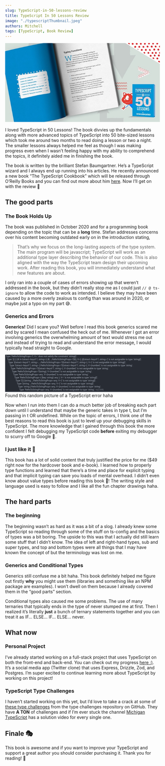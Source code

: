 ```yaml
---
slug: TypeScript-in-50-lessons-review
title: TypeScript In 50 Lessons Review
image: "./typescriptThumbnail.jpeg"
authors: Mitchell
tags: [TypeScript, Book Review]
---
```


![TypeScript in 50 lessons book book cover](typescriptThumbnail.jpeg)

I loved TypeScript in 50 Lessons! The book divvies up the fundamentals along with more advanced topics of TypeScript into 50 bite-sized lessons which took me around two months to read doing a lesson or two a night. The smaller lessons always helped me feel as though I was making progress even when I wasn’t feeling happy with my ability to comprehend the topics, it definitely aided me in finishing the book.

The book is written by the brilliant Stefan Baumgartner. He’s a TypeScript wizard and I always end up running into his articles. He recently announced a new book “The TypeScript Cookbook” which will be released through O’Reilly Books and you can find out more about him [here](https://fettblog.eu/about/). Now I’ll get on with the review 🤪

<!--truncate-->

## The good parts

### The Book Holds Up

The book was published in October 2020 and for a programming book depending on the topic that can be a **long** time. Stefan addresses concerns over his content becoming outdated early on in the introduction stating,

> That’s why we focus on the long-lasting aspects of the type system. The main program will be javascript; TypeScript will work as an additional type layer describing the behavior of our code. This is also aligned with the way the TypeScript team design their upcoming work. After reading this book, you will immediately understand what new features are about.

I only ran into a couple of cases of errors showing up that weren’t addressed in the book, but they didn’t really stop me as I could just `// @ ts-ignore` to allow the code to work as intended. I believe they may have been caused by a more overly zealous ts config than was around in 2020, or maybe just a typo on my part 😅.

### Generics and Errors

**Generics!** Did I scare you? Well before I read this book generics scared me and by scared I mean confused the heck out of me. Whenever I got an error involving generics the overwhelming amount of text would stress me out and instead of trying to read and understand the error message, I would typically head straight to Google.

![TypeScript error message](genericsError.png)
Found this random picture of a TypeScript error haha

Now when I run into them I can do a much better job of breaking each part down until I understand that maybe the generic takes in type t, but I’m passing in t OR undefined. While on the topic of errors, I think one of the best reasons to read this book is just to level up your debugging skills in TypeScript. The more knowledge that I gained through this book the more confident I felt debugging my TypeScript code **before** exiting my debugger to scurry off to Google 🐀.

### I just like it 🫢

This book has a lot of solid content that truly justified the price for me ($49 right now for the hardcover book and e-book). I learned how to properly type functions and learned that there’s a time and place for explicit typing and that implicit typing can save you loads of mental overhead. I didn’t even know about value types before reading this book 🤯! The writing style and language used is easy to follow and I like all the fun chapter drawings haha.

## The hard parts

### The beginning

The beginning wasn’t as hard as it was a bit of a slog. I already knew some TypeScript so reading through some of the stuff on ts-config and the basics of types was a bit boring. The upside to this was that I actually did still learn some stuff that I didn’t know. The idea of left and right-hand types, sub and super types, and top and bottom types were all things that I may have known the concept of but the terminology was lost on me.

### Generics and Conditional Types

Generics still confuse me a bit haha. This book definitely helped me figure out firstly **why** you might use them (libraries and something like an NPM package are examples). I won’t dwell on them because I already covered them in the “good parts” section.

Conditional types also caused me some problems. The use of many ternaries that typically ends in the type of never stumped me at first. Then I realized it’s literally **just** a bunch of ternary statements together and you can treat it as IF… ELSE… IF… ELSE… never. 

## What now

### Personal Project

I’ve already started working on a full-stack project that uses TypeScript on both the front-end and back-end. You can check out my progress [here :)](https://github.com/mitchelldirt/woofer). It’s a social media app (Twitter clone) that uses Express, Drizzle, Zod, and Postgres. I’m super excited to continue learning more about TypeScript by working on this project! 

### TypeScript Type Challenges
I haven’t started working on this yet, but I’d love to take a crack at some of [these type challenges](https://github.com/type-challenges/type-challenges) from the type challenges repository on GitHub. They have **A TON** of challenges and if I’m ever stuck the channel [Michigan TypeScript](https://www.youtube.com/playlist?list=PLOlZuxYbPik180vcJfsAM6xHYLVxrEgHC) has a solution video for every single one.

## Finale 🎭
This book is awesome and if you want to improve your TypeScript and support a great author you should consider purchasing it. Thank you for reading! 🎉